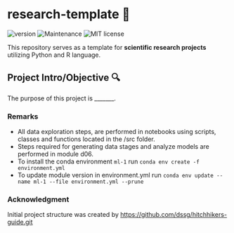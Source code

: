 # research-template :microscope:

![version](https://img.shields.io/badge/version-1.0-blue) ![Maintenance](https://img.shields.io/badge/Maintained%3F-yes-green.svg) ![MIT license](https://img.shields.io/badge/License-MIT-blue.svg)

This repository serves as a template for **scientific research projects** utilizing Python and R language.

## Project Intro/Objective :mag:

The purpose of this project is _______.

### Remarks

* All data exploration steps, are performed in notebooks using scripts, classes and 
functions located in the /src folder.
* Steps required for generating data stages and analyze models are performed in 
module d06.
* To install the conda environment `ml-1` run `conda env create -f environment.yml`
* To update module version in environment.yml run `conda env update --name ml-1 --file environment.yml --prune`

### Acknowledgment

Initial project structure was created by https://github.com/dssg/hitchhikers-guide.git

